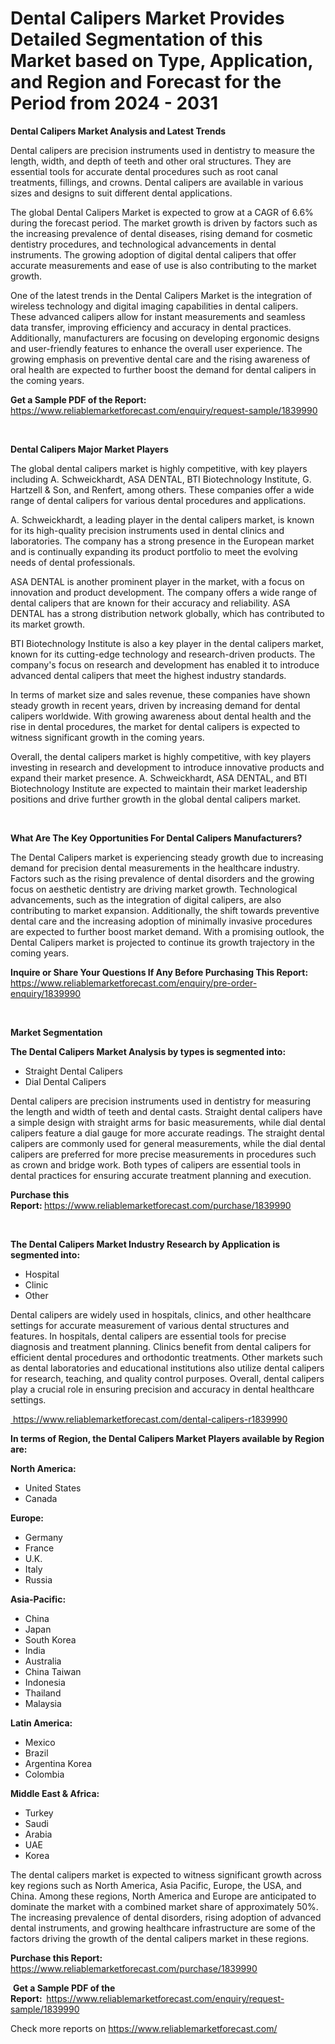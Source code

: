 <p><h1>Dental Calipers Market Provides Detailed Segmentation of this Market based on Type, Application, and Region and Forecast for the Period from 2024 - 2031</h1></p><p><strong>Dental Calipers Market Analysis and Latest Trends</strong></p>
<p><p>Dental calipers are precision instruments used in dentistry to measure the length, width, and depth of teeth and other oral structures. They are essential tools for accurate dental procedures such as root canal treatments, fillings, and crowns. Dental calipers are available in various sizes and designs to suit different dental applications.</p><p>The global Dental Calipers Market is expected to grow at a CAGR of 6.6% during the forecast period. The market growth is driven by factors such as the increasing prevalence of dental diseases, rising demand for cosmetic dentistry procedures, and technological advancements in dental instruments. The growing adoption of digital dental calipers that offer accurate measurements and ease of use is also contributing to the market growth.</p><p>One of the latest trends in the Dental Calipers Market is the integration of wireless technology and digital imaging capabilities in dental calipers. These advanced calipers allow for instant measurements and seamless data transfer, improving efficiency and accuracy in dental practices. Additionally, manufacturers are focusing on developing ergonomic designs and user-friendly features to enhance the overall user experience. The growing emphasis on preventive dental care and the rising awareness of oral health are expected to further boost the demand for dental calipers in the coming years.</p></p>
<p><strong>Get a Sample PDF of the Report:&nbsp;</strong> <a href="https://www.reliablemarketforecast.com/enquiry/request-sample/1839990">https://www.reliablemarketforecast.com/enquiry/request-sample/1839990</a></p>
<p>&nbsp;</p>
<p><strong>Dental Calipers Major Market Players</strong></p>
<p><p>The global dental calipers market is highly competitive, with key players including A. Schweickhardt, ASA DENTAL, BTI Biotechnology Institute, G. Hartzell & Son, and Renfert, among others. These companies offer a wide range of dental calipers for various dental procedures and applications.</p><p>A. Schweickhardt, a leading player in the dental calipers market, is known for its high-quality precision instruments used in dental clinics and laboratories. The company has a strong presence in the European market and is continually expanding its product portfolio to meet the evolving needs of dental professionals.</p><p>ASA DENTAL is another prominent player in the market, with a focus on innovation and product development. The company offers a wide range of dental calipers that are known for their accuracy and reliability. ASA DENTAL has a strong distribution network globally, which has contributed to its market growth.</p><p>BTI Biotechnology Institute is also a key player in the dental calipers market, known for its cutting-edge technology and research-driven products. The company's focus on research and development has enabled it to introduce advanced dental calipers that meet the highest industry standards.</p><p>In terms of market size and sales revenue, these companies have shown steady growth in recent years, driven by increasing demand for dental calipers worldwide. With growing awareness about dental health and the rise in dental procedures, the market for dental calipers is expected to witness significant growth in the coming years.</p><p>Overall, the dental calipers market is highly competitive, with key players investing in research and development to introduce innovative products and expand their market presence. A. Schweickhardt, ASA DENTAL, and BTI Biotechnology Institute are expected to maintain their market leadership positions and drive further growth in the global dental calipers market.</p></p>
<p>&nbsp;</p>
<p><strong>What Are The Key Opportunities For Dental Calipers Manufacturers?</strong></p>
<p><p>The Dental Calipers market is experiencing steady growth due to increasing demand for precision dental measurements in the healthcare industry. Factors such as the rising prevalence of dental disorders and the growing focus on aesthetic dentistry are driving market growth. Technological advancements, such as the integration of digital calipers, are also contributing to market expansion. Additionally, the shift towards preventive dental care and the increasing adoption of minimally invasive procedures are expected to further boost market demand. With a promising outlook, the Dental Calipers market is projected to continue its growth trajectory in the coming years.</p></p>
<p><strong>Inquire or Share Your Questions If Any Before Purchasing This Report:</strong> <a href="https://www.reliablemarketforecast.com/enquiry/pre-order-enquiry/1839990">https://www.reliablemarketforecast.com/enquiry/pre-order-enquiry/1839990</a></p>
<p>&nbsp;</p>
<p><strong>Market Segmentation</strong></p>
<p><strong>The Dental Calipers Market Analysis by types is segmented into:</strong></p>
<p><ul><li>Straight Dental Calipers</li><li>Dial Dental Calipers</li></ul></p>
<p><p>Dental calipers are precision instruments used in dentistry for measuring the length and width of teeth and dental casts. Straight dental calipers have a simple design with straight arms for basic measurements, while dial dental calipers feature a dial gauge for more accurate readings. The straight dental calipers are commonly used for general measurements, while the dial dental calipers are preferred for more precise measurements in procedures such as crown and bridge work. Both types of calipers are essential tools in dental practices for ensuring accurate treatment planning and execution.</p></p>
<p><strong>Purchase this Report:&nbsp;</strong><a href="https://www.reliablemarketforecast.com/purchase/1839990">https://www.reliablemarketforecast.com/purchase/1839990</a></p>
<p>&nbsp;</p>
<p><strong>The Dental Calipers Market Industry Research by Application is segmented into:</strong></p>
<p><ul><li>Hospital</li><li>Clinic</li><li>Other</li></ul></p>
<p><p>Dental calipers are widely used in hospitals, clinics, and other healthcare settings for accurate measurement of various dental structures and features. In hospitals, dental calipers are essential tools for precise diagnosis and treatment planning. Clinics benefit from dental calipers for efficient dental procedures and orthodontic treatments. Other markets such as dental laboratories and educational institutions also utilize dental calipers for research, teaching, and quality control purposes. Overall, dental calipers play a crucial role in ensuring precision and accuracy in dental healthcare settings.</p></p>
<p><a href="https://www.reliablemarketforecast.com/dental-calipers-r1839990">&nbsp;https://www.reliablemarketforecast.com/dental-calipers-r1839990</a></p>
<p><strong>In terms of Region, the Dental Calipers Market Players available by Region are:</strong></p>
<p>
    <p> <strong> North America: </strong>
        <ul>
            <li>United States</li>
            <li>Canada</li>
        </ul>
        </p> 
    <p> <strong> Europe: </strong>
        <ul>
            <li>Germany</li>
            <li>France</li>
            <li>U.K.</li>
            <li>Italy</li>
            <li>Russia</li>
        </ul>
        </p> 
    <p> <strong> Asia-Pacific: </strong>
        <ul>
            <li>China</li>
            <li>Japan</li>
            <li>South Korea</li>
            <li>India</li>
            <li>Australia</li>
            <li>China Taiwan</li>
            <li>Indonesia</li>
            <li>Thailand</li>
            <li>Malaysia</li>
        </ul>
        </p> 
    <p> <strong> Latin America: </strong>
        <ul>
            <li>Mexico</li>
            <li>Brazil</li>
            <li>Argentina Korea</li>
            <li>Colombia</li>
        </ul>
        </p> 
    <p> <strong> Middle East & Africa: </strong>
        <ul>
            <li>Turkey</li>
            <li>Saudi</li>
            <li>Arabia</li>
            <li>UAE</li>
            <li>Korea</li>
        </ul>
    </p>
    </p>
<p><p>The dental calipers market is expected to witness significant growth across key regions such as North America, Asia Pacific, Europe, the USA, and China. Among these regions, North America and Europe are anticipated to dominate the market with a combined market share of approximately 50%. The increasing prevalence of dental disorders, rising adoption of advanced dental instruments, and growing healthcare infrastructure are some of the factors driving the growth of the dental calipers market in these regions.</p></p>
<p><strong>Purchase this Report: </strong><a href="https://www.reliablemarketforecast.com/purchase/1839990">https://www.reliablemarketforecast.com/purchase/1839990</a></p>
<p>&nbsp;<strong>Get a Sample PDF of the Report:&nbsp;&nbsp;</strong><a href="https://www.reliablemarketforecast.com/enquiry/request-sample/1839990">https://www.reliablemarketforecast.com/enquiry/request-sample/1839990</a></p>
<p><strong></strong></p>
<p>Check more reports on <a href="https://www.reliablemarketforecast.com/">https://www.reliablemarketforecast.com/</a></p>